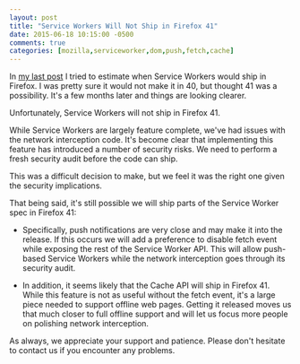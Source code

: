 ```yaml
---
layout: post
title: "Service Workers Will Not Ship in Firefox 41"
date: 2015-06-18 10:15:00 -0500
comments: true
categories: [mozilla,serviceworker,dom,push,fetch,cache]
---
```


In [my last post][] I tried to estimate when Service Workers would ship in
Firefox.  I was pretty sure it would not make it in 40, but thought 41 was a
possibility.  It's a few months later and things are looking clearer.

Unfortunately, Service Workers will not ship in Firefox 41.

<!-- more -->

While Service Workers are largely feature complete, we've had issues with the
network interception code.  It's become clear that implementing this feature
has introduced a number of security risks.  We need to perform a fresh security
audit before the code can ship.

This was a difficult decision to make, but we feel it was the right one
given the security implications.

That being said, it's still possible we will ship parts of the Service Worker
spec in Firefox 41:

* Specifically, push notifications are very close and may make it into the
release.  If this occurs we will add a preference to disable fetch event
while exposing the rest of the Service Worker API.  This will allow push-based
Service Workers while the network interception goes through its security audit.

* In addition, it seems likely that the Cache API will ship in Firefox 41.  While
this feature is not as useful without the fetch event, it's a large piece needed
to support offline web pages.  Getting it released moves us that much closer to
full offline support and will let us focus more people on polishing network
interception.

As always, we appreciate your support and patience.  Please don't hesitate to
contact us if you encounter any problems.

[my last post]: /blog/2015/03/24/service-workers-in-firefox-nightly
